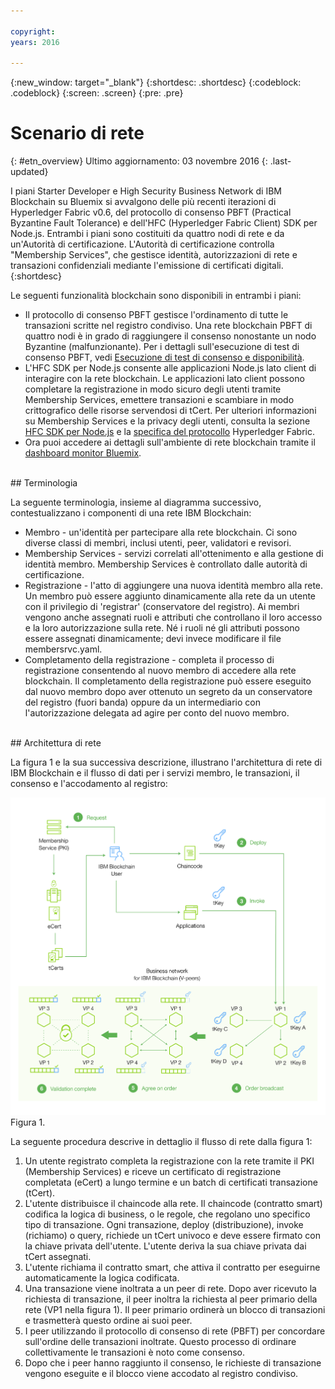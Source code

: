 ```yaml
---

copyright:
years: 2016

---
```


{:new_window: target="_blank"}
{:shortdesc: .shortdesc}
{:codeblock: .codeblock}
{:screen: .screen}
{:pre: .pre}


# Scenario di rete
{: #etn_overview}
Ultimo aggiornamento: 03 novembre 2016
{: .last-updated}

I piani Starter Developer e High Security Business Network di IBM Blockchain su Bluemix si avvalgono delle più recenti iterazioni di Hyperledger Fabric v0.6, del protocollo di consenso PBFT (Practical Byzantine Fault Tolerance) e dell'HFC (Hyperledger Fabric Client) SDK per Node.js. Entrambi i piani sono costituiti da quattro nodi di rete e da un'Autorità di certificazione. L'Autorità di certificazione controlla "Membership Services", che gestisce identità, autorizzazioni di rete e transazioni confidenziali mediante l'emissione di certificati digitali.
{:shortdesc}

Le seguenti funzionalità blockchain sono disponibili in entrambi i piani:

* Il protocollo di consenso PBFT gestisce l'ordinamento di tutte le transazioni scritte nel registro condiviso. Una rete blockchain PBFT di quattro nodi è in grado di raggiungere il consenso nonostante un nodo Byzantine (malfunzionante). Per i dettagli sull'esecuzione di test di consenso PBFT, vedi [Esecuzione di test di consenso e disponibilità](etn_pbft.html).
* L'HFC SDK per Node.js consente alle applicazioni Node.js lato client di interagire con la rete blockchain. Le applicazioni lato client possono completare la registrazione in modo sicuro degli utenti tramite Membership Services, emettere transazioni e scambiare in modo crittografico delle risorse servendosi di tCert. Per ulteriori informazioni su Membership Services e la privacy degli utenti, consulta la sezione [HFC SDK per Node.js](etn_sdk.html) e la [specifica del protocollo](https://github.com/hyperledger/fabric/blob/v0.6/docs/protocol-spec.md) Hyperledger Fabric.
* Ora puoi accedere ai dettagli sull'ambiente di rete blockchain tramite il [dashboard monitor Bluemix](ibmblockchainmonitor.html).  

<br>
## Terminologia

La seguente terminologia, insieme al diagramma successivo, contestualizzano i componenti di una rete IBM Blockchain:

* Membro - un'identità per partecipare alla rete blockchain. Ci sono diverse classi di membri, inclusi utenti, peer, validatori e revisori.
* Membership Services - servizi correlati all'ottenimento e alla gestione di identità membro. Membership Services è controllato dalle autorità di certificazione.  
* Registrazione - l'atto di aggiungere una nuova identità membro alla rete. Un membro può essere aggiunto dinamicamente alla rete da un utente con il privilegio di 'registrar' (conservatore del registro). Ai membri vengono anche assegnati ruoli e attributi che controllano il loro accesso e la loro autorizzazione sulla rete. Né i ruoli né gli attributi possono essere assegnati dinamicamente; devi invece modificare il file membersrvc.yaml.
* Completamento della registrazione - completa il processo di registrazione consentendo al nuovo membro di accedere alla rete blockchain. Il completamento della registrazione può essere eseguito dal nuovo membro dopo aver ottenuto un segreto da un conservatore del registro (fuori banda) oppure da un intermediario con l'autorizzazione delegata ad agire per conto del nuovo membro.  

<br>
## Architettura di rete

La figura 1  e la sua successiva descrizione, illustrano l'architettura di rete di IBM Blockchain e il flusso di dati per i servizi membro, le transazioni, il consenso e l'accodamento al registro:

![Rete dedicata](images/Architecture_BMX_dedicated.png "Architettura di rete IBM Blockchain")
Figura 1.

La seguente procedura descrive in dettaglio il flusso di rete dalla figura 1:

1. Un utente registrato completa la registrazione con la rete tramite il PKI (Membership Services) e riceve un certificato di registrazione completata (eCert) a lungo termine e un batch di certificati transazione (tCert).
2. L'utente distribuisce il chaincode alla rete. Il chaincode (contratto smart) codifica la logica di business, o le regole, che regolano uno specifico tipo di transazione. Ogni transazione, deploy (distribuzione), invoke (richiamo) o query, richiede un tCert univoco e deve essere firmato con la chiave privata dell'utente. L'utente deriva la sua chiave privata dai tCert assegnati.
3. L'utente richiama il contratto smart, che attiva il contratto per eseguirne automaticamente la logica codificata.
4. Una transazione viene inoltrata a un peer di rete. Dopo aver ricevuto la richiesta di transazione, il peer inoltra la richiesta al peer primario della rete (VP1 nella figura 1). Il peer primario ordinerà un blocco di transazioni e trasmetterà questo ordine ai suoi peer.
5. I peer utilizzando il protocollo di consenso di rete (PBFT) per concordare sull'ordine delle transazioni inoltrate. Questo processo di ordinare collettivamente le transazioni è noto come consenso.  
6. Dopo che i peer hanno raggiunto il consenso, le richieste di transazione vengono eseguite e il blocco viene accodato al registro condiviso.  

<!---Both the developer and high-security networks unlock several features in the Hyperledger fabric which robustly enhance security, confidentiality and privacy.  The only fundamental difference between the two is their operating/hosting environment.  The developer network runs in a shared multi-tenant environment on Softlayer, whereas the high-security network exists as an isolated single-tenant running in a secure services container.  Each network leverages the same capabilities from the fabric, including a PBFT consensus protocol and the enhanced Node.js SDK.~~

~~The High-Security business network runs in an isolated and highly secured environment, distinguishing it from other cloud-hosted offerings. The operating system, fabric, and nodes all exist in a secure services container (SSC), providing your enterprise with the security and impregnability that customers have come to expect from system Z technology.  The SSC delivers performance optimization in - peer to peer communication, availability, scalability, hardware encryption, tamper-proof crypto keys, and securely encrypted VMs.  See the [Secure Services Container](etn_ssc.html) section for more details on the security features provided through the SSC.  Additionally, the high security network unlocks numerous features of the Hyperledger fabric (unavailable in the developer service), which robustly enhance security, confidentiality and privacy.  The configuration is such that you are able to test and affirm these features.~~  
{:shortdesc}

~~The high security plan augments the developer plan by delivering several enhancements that help meet the security requirements and concerns of an enterprise-level participant:~~--->

<!---The environment (LinuxONE on z) consists of a four-peer network implementing PBFT with Membership Services enabled, running in an application container.  The application container protects blockchain software, chaincode, and data running within the system. The blockchain software within the secure boot can be signed, attested, and encrypted; and once installed in the application container, is tamper-resistant.  Root users of the platform and system administrators cannot access or see z secure container contents.  In addition, the LinuxOne on z provides you with FIPS compliance, high Evaluation Assurance Level protection, a highly auditable operating environment, and crypto optimization--->
